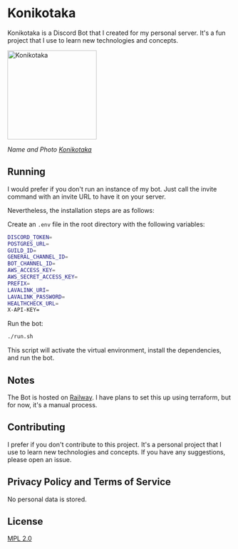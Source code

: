 # Konikotaka

Konikotaka is a Discord Bot that I created for my personal server. It's a fun project that I use to learn new technologies and concepts.

<a href="https://i.gyazo.com/12ccb49e7c6b2e31a207ad63e38e7f36.png"><img src="https://i.gyazo.com/12ccb49e7c6b2e31a207ad63e38e7f36.png" alt="Konikotaka" width="200"/></a>

_Name and Photo [Konikotaka](https://api.konikotaka.dev/video)_

## Running

I would prefer if you don't run an instance of my bot. Just call the invite command with an invite URL to have it on your server.

Nevertheless, the installation steps are as follows:

Create an `.env` file in the root directory with the following variables:

```bash
DISCORD_TOKEN=
POSTGRES_URL=
GUILD_ID=
GENERAL_CHANNEL_ID=
BOT_CHANNEL_ID=
AWS_ACCESS_KEY=
AWS_SECRET_ACCESS_KEY=
PREFIX=
LAVALINK_URI=
LAVALINK_PASSWORD=
HEALTHCHECK_URL=
X-API-KEY=
```

Run the bot:

```bash
./run.sh
```

This script will activate the virtual environment, install the dependencies, and run the bot.

## Notes

The Bot is hosted on [Railway](https://railway.app/). I have plans to set this up using terraform, but for now, it's a manual process.

## Contributing

I prefer if you don't contribute to this project. It's a personal project that I use to learn new technologies and concepts. If you have any suggestions, please open an issue.

## Privacy Policy and Terms of Service

No personal data is stored.

## License

[MPL 2.0](https://choosealicense.com/licenses/mpl-2.0/)
